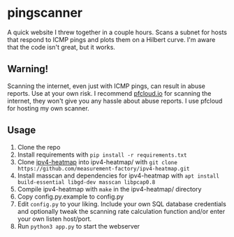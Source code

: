 # pingscanner

A quick website I threw together in a couple hours. Scans a subnet for hosts that respond to ICMP pings and plots them on a Hilbert curve.
I'm aware that the code isn't great, but it works.

## Warning!
Scanning the internet, even just with ICMP pings, can result in abuse reports. Use at your own risk. I recommend [pfcloud.io](https://pfcloud.io) for scanning the internet, they won't give you any hassle about abuse reports. I use pfcloud for hosting my own scanner.

## Usage
1. Clone the repo
2. Install requirements with `pip install -r requirements.txt`
3. Clone [ipv4-heatmap](https://github.com/measurement-factory/ipv4-heatmap) into ipv4-heatmap/ with `git clone https://github.com/measurement-factory/ipv4-heatmap.git`
4. Install masscan and dependencies for ipv4-heatmap with `apt install build-essential libgd-dev masscan libpcap0.8`
5. Compile ipv4-heatmap with `make` in the ipv4-heatmap/ directory
6. Copy config.py.example to config.py
7. Edit `config.py` to your liking. Include your own SQL database credentials and optionally tweak the scanning rate calculation function and/or enter your own listen host/port.
8. Run `python3 app.py` to start the webserver